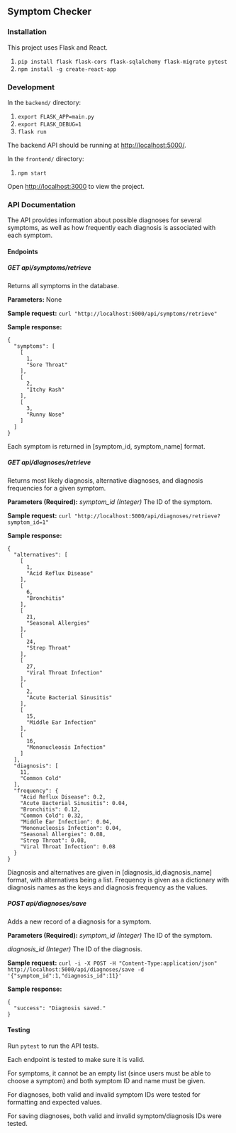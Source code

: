 ## Symptom Checker

### Installation

This project uses Flask and React.

1. `pip install flask flask-cors flask-sqlalchemy flask-migrate pytest`
2. `npm install -g create-react-app`

### Development

In the `backend/` directory:
1. `export FLASK_APP=main.py`
2. `export FLASK_DEBUG=1`
3. `flask run`

The backend API should be running at [http://localhost:5000/](http://localhost:5000/).

In the `frontend/` directory:
1. `npm start`

Open [http://localhost:3000](http://localhost:3000) to view the project.

### API Documentation

The API provides information about possible diagnoses for several symptoms, as well as how frequently each diagnosis is associated with each symptom.

#### Endpoints

##### GET api/symptoms/retrieve

Returns all symptoms in the database.

**Parameters:** None

**Sample request:**
`curl "http://localhost:5000/api/symptoms/retrieve"`

**Sample response:**
```
{
  "symptoms": [
    [
      1, 
      "Sore Throat"
    ], 
    [
      2, 
      "Itchy Rash"
    ], 
    [
      3, 
      "Runny Nose"
    ]
  ]
}
```
Each symptom is returned in [symptom_id, symptom_name] format.

##### GET api/diagnoses/retrieve

Returns most likely diagnosis, alternative diagnoses, and diagnosis frequencies for a given symptom. 

**Parameters (Required):**
*symptom_id (Integer)*
The ID of the symptom.

**Sample request:**
`curl "http://localhost:5000/api/diagnoses/retrieve?symptom_id=1"`

**Sample response:**
```
{
  "alternatives": [
    [
      1, 
      "Acid Reflux Disease"
    ], 
    [
      6, 
      "Bronchitis"
    ], 
    [
      21, 
      "Seasonal Allergies"
    ], 
    [
      24, 
      "Strep Throat"
    ], 
    [
      27, 
      "Viral Throat Infection"
    ], 
    [
      2, 
      "Acute Bacterial Sinusitis"
    ], 
    [
      15, 
      "Middle Ear Infection"
    ], 
    [
      16, 
      "Mononucleosis Infection"
    ]
  ], 
  "diagnosis": [
    11, 
    "Common Cold"
  ], 
  "frequency": {
    "Acid Reflux Disease": 0.2, 
    "Acute Bacterial Sinusitis": 0.04, 
    "Bronchitis": 0.12, 
    "Common Cold": 0.32, 
    "Middle Ear Infection": 0.04, 
    "Mononucleosis Infection": 0.04, 
    "Seasonal Allergies": 0.08, 
    "Strep Throat": 0.08, 
    "Viral Throat Infection": 0.08
  }
}
```
Diagnosis and alternatives are given in [diagnosis_id,diagnosis_name] format, with alternatives being a list. Frequency is given as a dictionary with diagnosis names as the keys and diagnosis frequency as the values.

##### POST api/diagnoses/save
Adds a new record of a diagnosis for a symptom.

**Parameters (Required):**
*symptom_id (Integer)*
The ID of the symptom.

*diagnosis_id (Integer)*
The ID of the diagnosis.

**Sample request:**
`curl -i -X POST -H "Content-Type:application/json" http://localhost:5000/api/diagnoses/save -d '{"symptom_id":1,"diagnosis_id":11}'`

**Sample response:**
```
{
  "success": "Diagnosis saved."
}
```

#### Testing

Run `pytest` to run the API tests. 

Each endpoint is tested to make sure it is valid. 

For symptoms, it cannot be an empty list (since users must be able to choose a symptom) and both symptom ID and name must be given.

For diagnoses, both valid and invalid symptom IDs were tested for formatting and expected values.

For saving diagnoses, both valid and invalid symptom/diagnosis IDs were tested.
